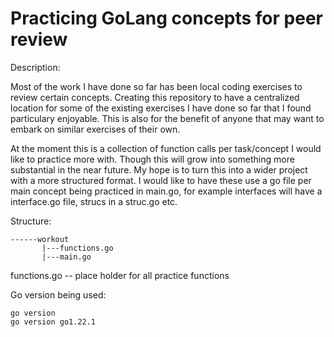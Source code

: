# Practicing GoLang concepts for peer review 

Description: 

Most of the work I have done so far has been local coding exercises to review certain concepts.  Creating this repository to have 
a centralized location for some of the existing exercises I have done so far that I found particulary enjoyable.  This is also for the 
benefit of anyone that may want to embark on similar exercises of their own.  

At the moment this is a collection of function calls per task/concept I would like to practice more with.  Though this will grow into something more substantial in the 
near future.  My hope is to turn this into a wider project with a more structured format.   I would like to have these use a go file per main concept being practiced in main.go, for example interfaces will have a interface.go file, strucs in a struc.go etc.   

Structure: 

```
------workout
       |---functions.go
       |---main.go
```

functions.go -- place holder for all practice functions 

Go version being used: 

```
go version
go version go1.22.1
```

